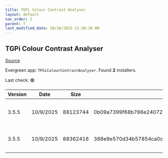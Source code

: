 ```yaml
---
title: TGPi Colour Contrast Analyser
layout: default
nav_order: 2
parent: T
last_modified_date: 28/10/2025 11:38:20 AM
---
```


## TGPi Colour Contrast Analyser

[Source](https://www.tpgi.com/color-contrast-checker/)

Evergreen app: `TPGiColourContrastAnalyser`. Found **2** installers.

Last check: 🟢

| Version | Date      | Size     | Sha256                                                           | Architecture | InstallerType | Type | URI                                                                                                                                                                                          |
| ------- | --------- | -------- | ---------------------------------------------------------------- | ------------ | ------------- | ---- | -------------------------------------------------------------------------------------------------------------------------------------------------------------------------------------------- |
| 3.5.5   | 10/9/2025 | 88123744 | 0b09a7399f68b766e24072efe251affc834c3b36be795783dd8dcdd530e526c4 | x64          | Portable      | exe  | [https://github.com/ThePacielloGroup/CCAe/releases/download/v3.5.5/CCA-Portable-x64-3.5.5.exe](https://github.com/ThePacielloGroup/CCAe/releases/download/v3.5.5/CCA-Portable-x64-3.5.5.exe) |
| 3.5.5   | 10/9/2025 | 88362416 | 368e9e570d34b57854ca0c77e31013aefb48698b2dd63fdfbc46d343e6873563 | x64          | Default       | exe  | [https://github.com/ThePacielloGroup/CCAe/releases/download/v3.5.5/CCA-Setup-x64-3.5.5.exe](https://github.com/ThePacielloGroup/CCAe/releases/download/v3.5.5/CCA-Setup-x64-3.5.5.exe)       |
